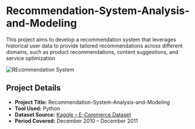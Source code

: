 # Recommendation-System-Analysis-and-Modeling
This project aims to develop a recommendation system that leverages historical user data to provide tailored recommendations across different domains, such as product recommendations, content suggestions, and service optimization

![REcommendation System]([https://github.com/user-attachments/assets/83574e9d-ea0d-4b1b-881e-c4c15d78f095](https://github.com/ioakowuah/Recommendation-System-Analysis-and-Modeling/blob/main/recommendation%20system%20.png))

##  Project Details

- **Project Title:** Recommendation-System-Analysis-and-Modeling 
- **Tool Used:** Python  
- **Dataset Source:** [Kaggle – E-Commerce Dataset](https://www.kaggle.com/datasets/carrie1/ecommerce-data)  
- **Period Covered:** December 2010 – December 2011  


